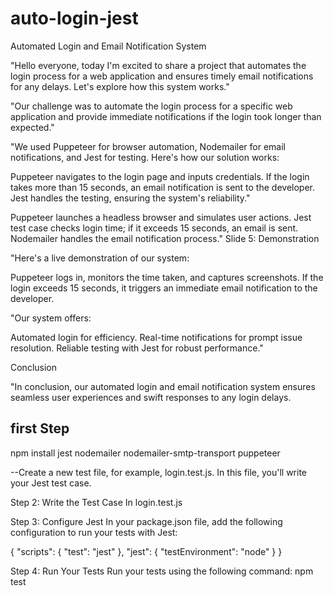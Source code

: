 # auto-login-jest
Automated Login and Email Notification System



"Hello everyone, today I'm excited to share a project that automates the login process for a web application and ensures timely email notifications for any delays. Let's explore how this system works."



"Our challenge was to automate the login process for a specific web application and provide immediate notifications if the login took longer than expected."



"We used Puppeteer for browser automation, Nodemailer for email notifications, and Jest for testing. Here's how our solution works:

Puppeteer navigates to the login page and inputs credentials.
If the login takes more than 15 seconds, an email notification is sent to the developer.
Jest handles the testing, ensuring the system's reliability."



Puppeteer launches a headless browser and simulates user actions.
Jest test case checks login time; if it exceeds 15 seconds, an email is sent.
Nodemailer handles the email notification process."
Slide 5: Demonstration

"Here's a live demonstration of our system:

Puppeteer logs in, monitors the time taken, and captures screenshots.
If the login exceeds 15 seconds, it triggers an immediate email notification to the developer.

"Our system offers:

Automated login for efficiency.
Real-time notifications for prompt issue resolution.
Reliable testing with Jest for robust performance."

 Conclusion

"In conclusion, our automated login and email notification system ensures seamless user experiences and swift responses to any login delays. 

first Step
--
npm install jest nodemailer nodemailer-smtp-transport puppeteer

--Create a new test file, for example, login.test.js. In this file, you'll write your Jest test case.

Step 2: Write the Test Case
In login.test.js

Step 3: Configure Jest
In your package.json file, add the following configuration to run your tests with Jest:

{
  "scripts": {
    "test": "jest"
  },
  "jest": {
    "testEnvironment": "node"
  }
}

Step 4: Run Your Tests
Run your tests using the following command: 
npm test
